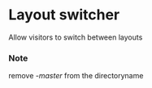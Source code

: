 # Layout switcher
Allow visitors to switch between layouts

### Note
remove *-master* from the directoryname